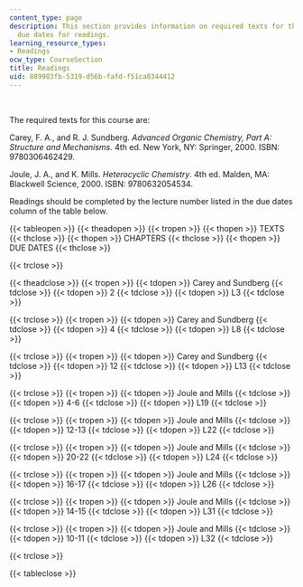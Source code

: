 ```yaml
---
content_type: page
description: This section provides information on required texts for the course and
  due dates for readings.
learning_resource_types:
- Readings
ocw_type: CourseSection
title: Readings
uid: 889983fb-5319-d56b-fafd-f51ca8344412
---
```


  
 

The required texts for this course are:

Carey, F. A., and R. J. Sundberg. _Advanced Organic Chemistry, Part A: Structure and Mechanisms._ 4th ed. New York, NY: Springer, 2000. ISBN: 9780306462429.

Joule, J. A., and K. Mills. _Heterocyclic Chemistry_. 4th ed. Malden, MA: Blackwell Science, 2000. ISBN: 9780632054534.

Readings should be completed by the lecture number listed in the due dates column of the table below.

{{< tableopen >}}
{{< theadopen >}}
{{< tropen >}}
{{< thopen >}}
TEXTS
{{< thclose >}}
{{< thopen >}}
CHAPTERS
{{< thclose >}}
{{< thopen >}}
DUE DATES
{{< thclose >}}

{{< trclose >}}

{{< theadclose >}}
{{< tropen >}}
{{< tdopen >}}
Carey and Sundberg
{{< tdclose >}}
{{< tdopen >}}
2
{{< tdclose >}}
{{< tdopen >}}
L3
{{< tdclose >}}

{{< trclose >}}
{{< tropen >}}
{{< tdopen >}}
Carey and Sundberg
{{< tdclose >}}
{{< tdopen >}}
4
{{< tdclose >}}
{{< tdopen >}}
L8
{{< tdclose >}}

{{< trclose >}}
{{< tropen >}}
{{< tdopen >}}
Carey and Sundberg
{{< tdclose >}}
{{< tdopen >}}
12
{{< tdclose >}}
{{< tdopen >}}
L13
{{< tdclose >}}

{{< trclose >}}
{{< tropen >}}
{{< tdopen >}}
Joule and Mills
{{< tdclose >}}
{{< tdopen >}}
4-6
{{< tdclose >}}
{{< tdopen >}}
L19
{{< tdclose >}}

{{< trclose >}}
{{< tropen >}}
{{< tdopen >}}
Joule and Mills
{{< tdclose >}}
{{< tdopen >}}
12-13
{{< tdclose >}}
{{< tdopen >}}
L22
{{< tdclose >}}

{{< trclose >}}
{{< tropen >}}
{{< tdopen >}}
Joule and Mills
{{< tdclose >}}
{{< tdopen >}}
20-22
{{< tdclose >}}
{{< tdopen >}}
L24
{{< tdclose >}}

{{< trclose >}}
{{< tropen >}}
{{< tdopen >}}
Joule and Mills
{{< tdclose >}}
{{< tdopen >}}
16-17
{{< tdclose >}}
{{< tdopen >}}
L26
{{< tdclose >}}

{{< trclose >}}
{{< tropen >}}
{{< tdopen >}}
Joule and Mills
{{< tdclose >}}
{{< tdopen >}}
14-15
{{< tdclose >}}
{{< tdopen >}}
L31
{{< tdclose >}}

{{< trclose >}}
{{< tropen >}}
{{< tdopen >}}
Joule and Mills
{{< tdclose >}}
{{< tdopen >}}
10-11
{{< tdclose >}}
{{< tdopen >}}
L32
{{< tdclose >}}

{{< trclose >}}

{{< tableclose >}}